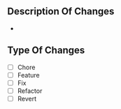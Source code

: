 ## Description Of Changes

- <!-- List the changes you intend to make within this pull request -->

## Type Of Changes

- [ ] Chore
- [ ] Feature
- [ ] Fix
- [ ] Refactor
- [ ] Revert
